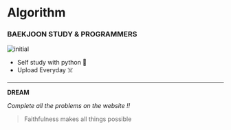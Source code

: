 # Algorithm
### BAEKJOON STUDY & PROGRAMMERS
![initial](https://i.pinimg.com/474x/7f/f8/39/7ff839e423dd5960a135303ed20874d6.jpg)

- Self study with python 🤖
- Upload Everyday ☠️



-------------------------------------------------------
**DREAM**

*Complete all the problems on the website !!*

>Faithfulness makes all things possible
